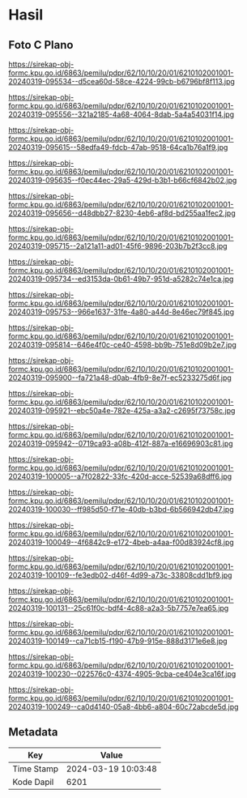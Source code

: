 # Hasil

## Foto C Plano

https://sirekap-obj-formc.kpu.go.id/6863/pemilu/pdpr/62/10/10/20/01/6210102001001-20240319-095534--d5cea60d-58ce-4224-99cb-b6796bf8f113.jpg

https://sirekap-obj-formc.kpu.go.id/6863/pemilu/pdpr/62/10/10/20/01/6210102001001-20240319-095556--321a2185-4a68-4064-8dab-5a4a54031f14.jpg

https://sirekap-obj-formc.kpu.go.id/6863/pemilu/pdpr/62/10/10/20/01/6210102001001-20240319-095615--58edfa49-fdcb-47ab-9518-64ca1b76a1f9.jpg

https://sirekap-obj-formc.kpu.go.id/6863/pemilu/pdpr/62/10/10/20/01/6210102001001-20240319-095635--f0ec44ec-29a5-429d-b3b1-b66cf6842b02.jpg

https://sirekap-obj-formc.kpu.go.id/6863/pemilu/pdpr/62/10/10/20/01/6210102001001-20240319-095656--d48dbb27-8230-4eb6-af8d-bd255aa1fec2.jpg

https://sirekap-obj-formc.kpu.go.id/6863/pemilu/pdpr/62/10/10/20/01/6210102001001-20240319-095715--2a121a11-ad01-45f6-9896-203b7b2f3cc8.jpg

https://sirekap-obj-formc.kpu.go.id/6863/pemilu/pdpr/62/10/10/20/01/6210102001001-20240319-095734--ed3153da-0b61-49b7-951d-a5282c74e1ca.jpg

https://sirekap-obj-formc.kpu.go.id/6863/pemilu/pdpr/62/10/10/20/01/6210102001001-20240319-095753--966e1637-31fe-4a80-a44d-8e46ec79f845.jpg

https://sirekap-obj-formc.kpu.go.id/6863/pemilu/pdpr/62/10/10/20/01/6210102001001-20240319-095814--646e4f0c-ce40-4598-bb9b-751e8d09b2e7.jpg

https://sirekap-obj-formc.kpu.go.id/6863/pemilu/pdpr/62/10/10/20/01/6210102001001-20240319-095900--fa721a48-d0ab-4fb9-8e7f-ec5233275d6f.jpg

https://sirekap-obj-formc.kpu.go.id/6863/pemilu/pdpr/62/10/10/20/01/6210102001001-20240319-095921--ebc50a4e-782e-425a-a3a2-c2695f73758c.jpg

https://sirekap-obj-formc.kpu.go.id/6863/pemilu/pdpr/62/10/10/20/01/6210102001001-20240319-095942--0719ca93-a08b-412f-887a-e16696903c81.jpg

https://sirekap-obj-formc.kpu.go.id/6863/pemilu/pdpr/62/10/10/20/01/6210102001001-20240319-100005--a7f02822-33fc-420d-acce-52539a68dff6.jpg

https://sirekap-obj-formc.kpu.go.id/6863/pemilu/pdpr/62/10/10/20/01/6210102001001-20240319-100030--ff985d50-f71e-40db-b3bd-6b566942db47.jpg

https://sirekap-obj-formc.kpu.go.id/6863/pemilu/pdpr/62/10/10/20/01/6210102001001-20240319-100049--4f6842c9-e172-4beb-a4aa-f00d83924cf8.jpg

https://sirekap-obj-formc.kpu.go.id/6863/pemilu/pdpr/62/10/10/20/01/6210102001001-20240319-100109--fe3edb02-d46f-4d99-a73c-33808cdd1bf9.jpg

https://sirekap-obj-formc.kpu.go.id/6863/pemilu/pdpr/62/10/10/20/01/6210102001001-20240319-100131--25c61f0c-bdf4-4c88-a2a3-5b7757e7ea65.jpg

https://sirekap-obj-formc.kpu.go.id/6863/pemilu/pdpr/62/10/10/20/01/6210102001001-20240319-100149--ca71cb15-f190-47b9-915e-888d3171e6e8.jpg

https://sirekap-obj-formc.kpu.go.id/6863/pemilu/pdpr/62/10/10/20/01/6210102001001-20240319-100230--022576c0-4374-4905-9cba-ce404e3ca16f.jpg

https://sirekap-obj-formc.kpu.go.id/6863/pemilu/pdpr/62/10/10/20/01/6210102001001-20240319-100249--ca0d4140-05a8-4bb6-a804-60c72abcde5d.jpg


## Metadata

| Key        | Value               |
| ---------- | ------------------- |
| Time Stamp | 2024-03-19 10:03:48 |
| Kode Dapil | 6201                |



